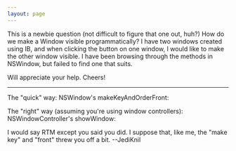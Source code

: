 ```yaml
---
layout: page
---
```


This is a newbie question (not difficult to figure that one out, huh?) How do we make a Window visible programmatically? I have two windows created using IB, and when clicking the button on one window, I would like to make the other window visible. I have been browsing through the methods in NSWindow, but failed to find one that suits. 

Will appreciate your help. Cheers!

----

The "quick" way: NSWindow's     makeKeyAndOrderFront:

The "right" way (assuming you're using window controllers): NSWindowController's     showWindow:

I would say RTM except you said you did. I suppose that, like me, the "make key" and "front" threw you off a bit. --JediKnil
